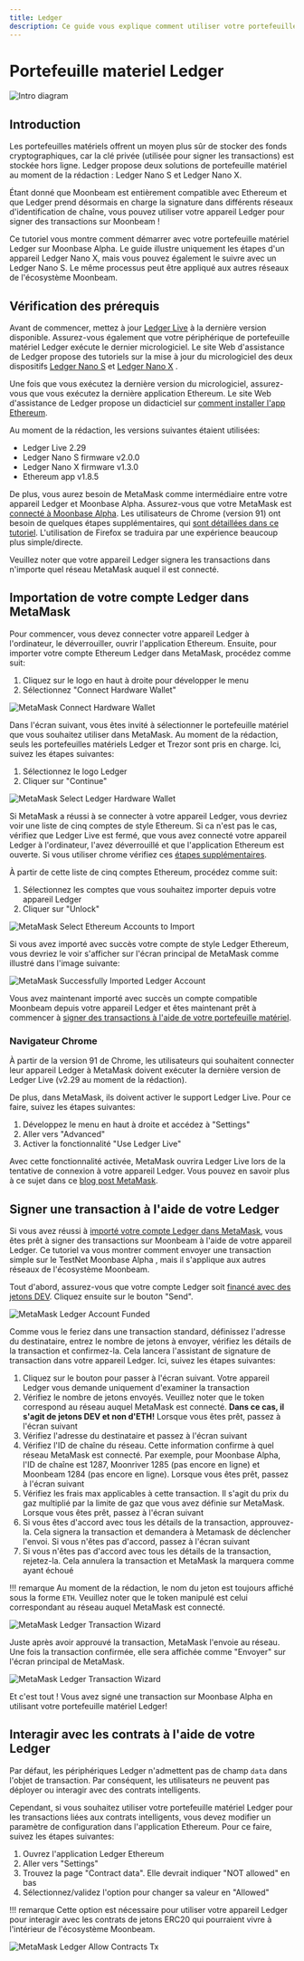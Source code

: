 ```yaml
---
title: Ledger
description: Ce guide vous explique comment utiliser votre portefeuille matériel Ledger pour signer des transactions dans Moonbeam, en tirant parti de ses fonctionnalités de compatibilité Ethereum
---
```


# Portefeuille materiel Ledger

![Intro diagram](/images/ledger/ledger-banner.png)

## Introduction

Les portefeuilles matériels offrent un moyen plus sûr de stocker des fonds cryptographiques, car la clé privée (utilisée pour signer les transactions) est stockée hors ligne. Ledger propose deux solutions de portefeuille matériel au moment de la rédaction : Ledger Nano S et Ledger Nano X.

Étant donné que Moonbeam est entièrement compatible avec Ethereum et que Ledger prend désormais en charge la signature dans différents réseaux d'identification de chaîne, vous pouvez utiliser votre appareil Ledger pour signer des transactions sur Moonbeam !

Ce tutoriel vous montre comment démarrer avec votre portefeuille matériel Ledger sur Moonbase Alpha. Le guide illustre uniquement les étapes d'un appareil Ledger Nano X, mais vous pouvez également le suivre avec un Ledger Nano S. Le même processus peut être appliqué aux autres réseaux de l'écosystème Moonbeam.

## Vérification des prérequis

Avant de commencer, mettez à jour [Ledger Live](https://www.ledger.com/ledger-live/download) à la dernière version disponible. Assurez-vous également que votre périphérique de portefeuille matériel Ledger exécute le dernier micrologiciel. Le site Web d'assistance de Ledger propose des tutoriels sur la mise à jour du micrologiciel des deux dispositifs [Ledger Nano S](https://support.ledger.com/hc/en-us/articles/360002731113-Update-Ledger-Nano-S-firmware) et [Ledger Nano X](https://support.ledger.com/hc/en-us/articles/360013349800-Update-Ledger-Nano-X-firmware) .

Une fois que vous exécutez la dernière version du micrologiciel, assurez-vous que vous exécutez la dernière application Ethereum. Le site Web d'assistance de Ledger propose un didacticiel sur [comment installer l'app Ethereum](https://support.ledger.com/hc/en-us/articles/360009576554-Ethereum-ETH-).

Au moment de la rédaction, les versions suivantes étaient utilisées:

 - Ledger Live 2.29
 - Ledger Nano S firmware v2.0.0
 - Ledger Nano X firmware v1.3.0
 - Ethereum app v1.8.5

De plus, vous aurez besoin de MetaMask comme intermédiaire entre votre appareil Ledger et Moonbase Alpha. Assurez-vous que votre MetaMask est [connecté à Moonbase Alpha](/integrations/wallets/metamask/). Les utilisateurs de Chrome (version 91) ont besoin de quelques étapes supplémentaires, qui [sont détaillées dans ce tutoriel](#chrome-browser). L'utilisation de Firefox se traduira par une expérience beaucoup plus simple/directe.

Veuillez noter que votre appareil Ledger signera les transactions dans n'importe quel réseau MetaMask auquel il est connecté.

## Importation de votre compte Ledger dans MetaMask

Pour commencer, vous devez connecter votre appareil Ledger à l'ordinateur, le déverrouiller, ouvrir l'application Ethereum. Ensuite, pour importer votre compte Ethereum Ledger dans MetaMask, procédez comme suit:

 1. Cliquez sur le logo en haut à droite pour développer le menu
 2. Sélectionnez "Connect Hardware Wallet"

![MetaMask Connect Hardware Wallet](/images/ledger/ledger-images1.png)

Dans l'écran suivant, vous êtes invité à sélectionner le portefeuille matériel que vous souhaitez utiliser dans MetaMask. Au moment de la rédaction, seuls les portefeuilles matériels Ledger et Trezor sont pris en charge. Ici, suivez les étapes suivantes:

 1. Sélectionnez le logo Ledger
 2. Cliquer sur "Continue"

![MetaMask Select Ledger Hardware Wallet](/images/ledger/ledger-images2.png)

Si MetaMask a réussi à se connecter à votre appareil Ledger, vous devriez voir une liste de cinq comptes de style Ethereum. Si ca n'est pas le cas, vérifiez que Ledger Live est fermé, que vous avez connecté votre appareil Ledger à l'ordinateur, l'avez déverrouillé et que l'application Ethereum est ouverte. Si vous utiliser chrome vérifiez ces [étapes supplémentaires](#chrome-browser).

À partir de cette liste de cinq comptes Ethereum, procédez comme suit:

 1. Sélectionnez les comptes que vous souhaitez importer depuis votre appareil Ledger
 2. Cliquer sur "Unlock"

![MetaMask Select Ethereum Accounts to Import](/images/ledger/ledger-images3.png)

Si vous avez importé avec succès votre compte de style Ledger Ethereum, vous devriez le voir s'afficher sur l'écran principal de MetaMask comme illustré dans l'image suivante:

![MetaMask Successfully Imported Ledger Account](/images/ledger/ledger-images4.png)

Vous avez maintenant importé avec succès un compte compatible Moonbeam depuis votre appareil Ledger et êtes maintenant prêt à commencer à [signer des transactions à l'aide de votre portefeuille matériel](#signing-a-transaction-using-your-ledger).

### Navigateur Chrome

À partir de la version 91 de Chrome, les utilisateurs qui souhaitent connecter leur appareil Ledger à MetaMask doivent exécuter la dernière version de Ledger Live (v2.29 au moment de la rédaction). 

De plus, dans MetaMask, ils doivent activer le support Ledger Live. Pour ce faire, suivez les étapes suivantes:

 1. Développez le menu en haut à droite et accédez à "Settings"
 2. Aller vers "Advanced"
 3. Activer la fonctionnalité "Use Ledger Live"

Avec cette fonctionnalité activée, MetaMask ouvrira Ledger Live lors de la tentative de connexion à votre appareil Ledger. Vous pouvez en savoir plus à ce sujet dans ce [blog post MetaMask](https://metamask.zendesk.com/hc/en-us/articles/360020394612-How-to-connect-a-Trezor-or-Ledger-Hardware-Wallet).

## Signer une transaction à l'aide de votre Ledger

Si vous avez réussi à [importé votre compte Ledger dans MetaMask](#importing-your-ledger-account-to-metamask), vous êtes prêt à signer des transactions sur Moonbeam à l'aide de votre appareil Ledger. Ce tutoriel va vous montrer comment envoyer une transaction simple sur le TestNet Moonbase Alpha , mais il s'applique aux autres réseaux de l'écosystème Moonbeam.

Tout d'abord, assurez-vous que votre compte Ledger soit [financé avec des jetons DEV](/getting-started/moonbase/faucet/). Cliquez ensuite sur le bouton "Send".

![MetaMask Ledger Account Funded](/images/ledger/ledger-images5.png)

Comme vous le feriez dans une transaction standard, définissez l'adresse du destinataire, entrez le nombre de jetons à envoyer, vérifiez les détails de la transaction et confirmez-la. Cela lancera l'assistant de signature de transaction dans votre appareil Ledger. Ici, suivez les étapes suivantes:

 1. Cliquez sur le bouton pour passer à l'écran suivant. Votre appareil Ledger vous demande uniquement d'examiner la transaction
 2. Vérifiez le nombre de jetons envoyés. Veuillez noter que le token correspond au réseau auquel MetaMask est connecté. **Dans ce cas, il s'agit de jetons DEV et non d'ETH!** Lorsque vous êtes prêt, passez à l'écran suivant
 3. Vérifiez l'adresse du destinataire et passez à l'écran suivant
 4. Vérifiez l'ID de chaîne du réseau. Cette information confirme à quel réseau MetaMask est connecté. Par exemple, pour Moonbase Alpha, l'ID de chaîne est 1287, Moonriver 1285 (pas encore en ligne) et Moonbeam 1284 (pas encore en ligne). Lorsque vous êtes prêt, passez à l'écran suivant
 5. Vérifiez les frais max applicables à cette transaction. Il s'agit du prix du gaz multiplié par la limite de gaz que vous avez définie sur MetaMask. Lorsque vous êtes prêt, passez à l'écran suivant
 6. Si vous êtes d'accord avec tous les détails de la transaction, approuvez-la. Cela signera la transaction et demandera à Metamask de déclencher l'envoi. Si vous n'êtes pas d'accord, passez à l'écran suivant
 7. Si vous n'êtes pas d'accord avec tous les détails de la transaction, rejetez-la. Cela annulera la transaction et MetaMask la marquera comme ayant échoué

!!! remarque
    Au moment de la rédaction, le nom du jeton est toujours affiché sous la forme `ETH`. Veuillez noter que le token manipulé est celui correspondant au réseau auquel MetaMask est connecté.

![MetaMask Ledger Transaction Wizard](/images/ledger/ledger-images6.png)

Juste après avoir approuvé la transaction, MetaMask l'envoie au réseau. Une fois la transaction confirmée, elle sera affichée comme "Envoyer" sur l'écran principal de MetaMask.

![MetaMask Ledger Transaction Wizard](/images/ledger/ledger-images7.png)

Et c'est tout ! Vous avez signé une transaction sur Moonbase Alpha en utilisant votre portefeuille matériel Ledger!

## Interagir avec les contrats à l'aide de votre Ledger

Par défaut, les périphériques Ledger n'admettent pas de champ `data` dans l'objet de transaction. Par conséquent, les utilisateurs ne peuvent pas déployer ou interagir avec des contrats intelligents.

Cependant, si vous souhaitez utiliser votre portefeuille matériel Ledger pour les transactions liées aux contrats intelligents, vous devez modifier un paramètre de configuration dans l'application Ethereum. Pour ce faire, suivez les étapes suivantes:

 1. Ouvrez l'application Ledger Ethereum
 2. Aller vers "Settings"
 3. Trouvez la page "Contract data". Elle devrait indiquer "NOT allowed" en bas
 4. Sélectionnez/validez l'option pour changer sa valeur en "Allowed"

!!! remarque
    Cette option est nécessaire pour utiliser votre appareil Ledger pour interagir avec les contrats de jetons ERC20 qui pourraient vivre à l'intérieur de l'écosystème Moonbeam.

![MetaMask Ledger Allow Contracts Tx](/images/ledger/ledger-images8.png)
